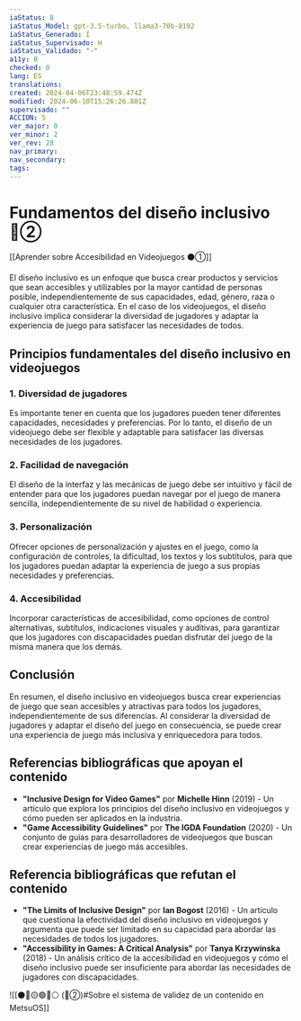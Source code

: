 ```yaml
---
iaStatus: 8
iaStatus_Model: gpt-3.5-turbo, llama3-70b-8192
iaStatus_Generado: I
iaStatus_Supervisado: H
iaStatus_Validado: "-"
a11y: 0
checked: 0
lang: ES
translations: 
created: 2024-04-06T23:48:59.474Z
modified: 2024-06-10T15:26:26.881Z
supervisado: ""
ACCION: S
ver_major: 0
ver_minor: 2
ver_rev: 28
nav_primary: 
nav_secondary: 
tags:
---
```

# Fundamentos del diseño inclusivo 🔴②

[[Aprender sobre Accesibilidad en Videojuegos ⚫①]]

El diseño inclusivo es un enfoque que busca crear productos y servicios que sean accesibles y utilizables por la mayor cantidad de personas posible, independientemente de sus capacidades, edad, género, raza o cualquier otra característica. En el caso de los videojuegos, el diseño inclusivo implica considerar la diversidad de jugadores y adaptar la experiencia de juego para satisfacer las necesidades de todos.

## Principios fundamentales del diseño inclusivo en videojuegos

### 1. Diversidad de jugadores

Es importante tener en cuenta que los jugadores pueden tener diferentes capacidades, necesidades y preferencias. Por lo tanto, el diseño de un videojuego debe ser flexible y adaptable para satisfacer las diversas necesidades de los jugadores.

### 2. Facilidad de navegación

El diseño de la interfaz y las mecánicas de juego debe ser intuitivo y fácil de entender para que los jugadores puedan navegar por el juego de manera sencilla, independientemente de su nivel de habilidad o experiencia.

### 3. Personalización

Ofrecer opciones de personalización y ajustes en el juego, como la configuración de controles, la dificultad, los textos y los subtítulos, para que los jugadores puedan adaptar la experiencia de juego a sus propias necesidades y preferencias.

### 4. Accesibilidad

Incorporar características de accesibilidad, como opciones de control alternativas, subtítulos, indicaciones visuales y auditivas, para garantizar que los jugadores con discapacidades puedan disfrutar del juego de la misma manera que los demás.

## Conclusión

En resumen, el diseño inclusivo en videojuegos busca crear experiencias de juego que sean accesibles y atractivas para todos los jugadores, independientemente de sus diferencias. Al considerar la diversidad de jugadores y adaptar el diseño del juego en consecuencia, se puede crear una experiencia de juego más inclusiva y enriquecedora para todos.

## Referencias bibliográficas que apoyan el contenido

* **"Inclusive Design for Video Games"** por **Michelle Hinn** (2019) - Un artículo que explora los principios del diseño inclusivo en videojuegos y cómo pueden ser aplicados en la industria.
* **"Game Accessibility Guidelines"** por **The IGDA Foundation** (2020) - Un conjunto de guías para desarrolladores de videojuegos que buscan crear experiencias de juego más accesibles.

## Referencia bibliográficas que refutan el contenido

* **"The Limits of Inclusive Design"** por **Ian Bogost** (2016) - Un artículo que cuestiona la efectividad del diseño inclusivo en videojuegos y argumenta que puede ser limitado en su capacidad para abordar las necesidades de todos los jugadores.
* **"Accessibility in Games: A Critical Analysis"** por **Tanya Krzywinska** (2018) - Un análisis crítico de la accesibilidad en videojuegos y cómo el diseño inclusivo puede ser insuficiente para abordar las necesidades de jugadores con discapacidades.


![[⚫🔴🟡🟢🔵⚪ (🔴②)#Sobre el sistema de validez de un contenido en MetsuOS]]